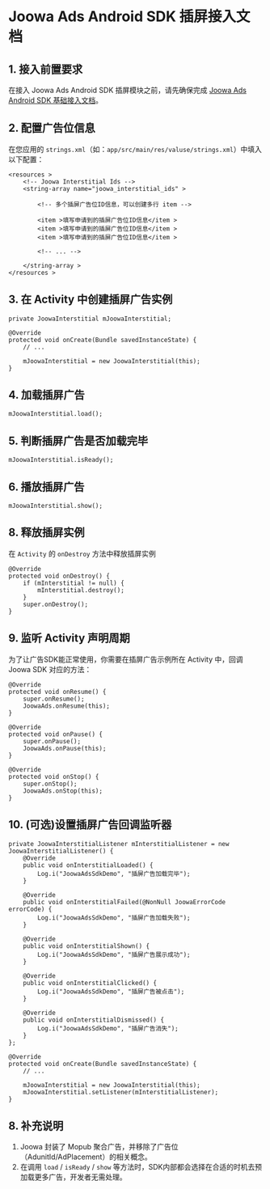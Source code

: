 # Joowa Ads Android SDK 插屏接入文档

## 1. 接入前置要求

在接入 Joowa Ads Android SDK 插屏模块之前，请先确保完成 [Joowa Ads Android SDK 基础接入文档](Joowa%20Ads%20Android%20SDK%20基础接入文档.md)。

## 2. 配置广告位信息

在您应用的 `strings.xml`（如：`app/src/main/res/valuse/strings.xml`）中填入以下配置：

```
<resources >
    <!-- Joowa Interstitial Ids -->
    <string-array name="joowa_interstitial_ids" >

        <!-- 多个插屏广告位ID信息，可以创建多行 item -->

        <item >填写申请到的插屏广告位ID信息</item >
        <item >填写申请到的插屏广告位ID信息</item >
        <item >填写申请到的插屏广告位ID信息</item >

        <!-- ... -->

    </string-array >
</resources >
```
## 3. 在 Activity 中创建插屏广告实例

```
private JoowaInterstitial mJoowaInterstitial;

@Override
protected void onCreate(Bundle savedInstanceState) {
    // ...

    mJoowaInterstitial = new JoowaInterstitial(this);
}
```

## 4. 加载插屏广告

```
mJoowaInterstitial.load();
```

## 5. 判断插屏广告是否加载完毕

```
mJoowaInterstitial.isReady();
```

## 6. 播放插屏广告

```
mJoowaInterstitial.show();
```

## 8. 释放插屏实例

在 `Activity` 的 `onDestroy` 方法中释放插屏实例

```
@Override
protected void onDestroy() {
    if (mInterstitial != null) {
        mInterstitial.destroy();
    }
    super.onDestroy();
}
```

## 9. 监听 Activity 声明周期

为了让广告SDK能正常使用，你需要在插屏广告示例所在 Activity 中，回调 Joowa SDK 对应的方法：

```
@Override
protected void onResume() {
    super.onResume();
    JoowaAds.onResume(this);
}

@Override
protected void onPause() {
    super.onPause();
    JoowaAds.onPause(this);
}

@Override
protected void onStop() {
    super.onStop();
    JoowaAds.onStop(this);
}
```


## 10. (可选)设置插屏广告回调监听器

```
private JoowaInterstitialListener mInterstitialListener = new JoowaInterstitialListener() {
    @Override
    public void onInterstitialLoaded() {
        Log.i("JoowaAdsSdkDemo", "插屏广告加载完毕");
    }
    
    @Override
    public void onInterstitialFailed(@NonNull JoowaErrorCode errorCode) {
        Log.i("JoowaAdsSdkDemo", "插屏广告加载失败");
    }
    
    @Override
    public void onInterstitialShown() {
        Log.i("JoowaAdsSdkDemo", "插屏广告展示成功");
    }
    
    @Override
    public void onInterstitialClicked() {
        Log.i("JoowaAdsSdkDemo", "插屏广告被点击");
    }
    
    @Override
    public void onInterstitialDismissed() {
        Log.i("JoowaAdsSdkDemo", "插屏广告消失");
    }
};

@Override
protected void onCreate(Bundle savedInstanceState) {
    // ...

    mJoowaInterstitial = new JoowaInterstitial(this);
    mJoowaInterstitial.setListener(mInterstitialListener);
}
```

## 8. 补充说明

1. Joowa 封装了 Mopub 聚合广告，并移除了广告位（AdunitId/AdPlacement）的相关概念。
2. 在调用 `load` / `isReady` / `show` 等方法时，SDK内部都会选择在合适的时机去预加载更多广告，开发者无需处理。